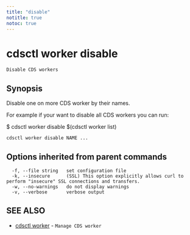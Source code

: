 ```yaml
---
title: "disable"
notitle: true
notoc: true
---
```

# cdsctl worker disable

`Disable CDS workers`

## Synopsis

Disable one on more CDS worker by their names.

For example if your want to disable all CDS workers you can run:

$ cdsctl worker disable $(cdsctl worker list)

```
cdsctl worker disable NAME ...
```

## Options inherited from parent commands

```
  -f, --file string   set configuration file
  -k, --insecure      (SSL) This option explicitly allows curl to perform "insecure" SSL connections and transfers.
  -w, --no-warnings   do not display warnings
  -v, --verbose       verbose output
```

## SEE ALSO

* [cdsctl worker](/docs/components/cdsctl/worker/)	 - `Manage CDS worker`

